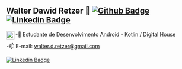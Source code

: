 

## Walter Dawid Retzer 👋 [![Github Badge](https://img.shields.io/badge/-Github-000?style=flat-square&logo=Github&logoColor=white&link=https://github.com/walter-retzer)](https://github.com/walter-retzer) [![Linkedin Badge](https://img.shields.io/badge/-LinkedIn-blue?style=flat-square&logo=Linkedin&logoColor=white&link=https://www.linkedin.com/in/walterdawid/)](https://www.linkedin.com/in/walterdawid/) 
<a target="_blank" href="mailto:walter.d.retzer@gmail.com">
  <img align="left" alt="Gmail" width="22px" src="https://cdn.jsdelivr.net/npm/simple-icons@v3/icons/gmail.svg" />
</a>


-💬 Estudante de Desenvolvimento Android - Kotlin / Digital House


-📫 E-mail: walter.d.retzer@gmail.com


[![Linkedin Badge](https://img.shields.io/badge/-LinkedIn-blue?style=flat-square&logo=Linkedin&logoColor=white&link=https://www.linkedin.com/in/walterdawid/)](https://www.linkedin.com/in/walterdawid/) 
